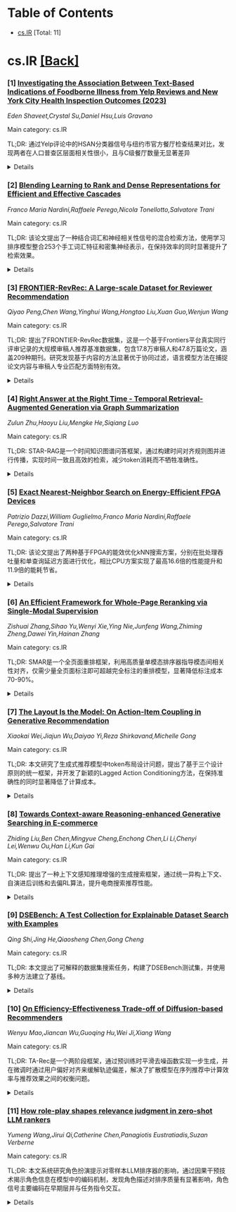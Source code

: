 <div id=toc></div>

# Table of Contents

- [cs.IR](#cs.IR) [Total: 11]


<div id='cs.IR'></div>

# cs.IR [[Back]](#toc)

### [1] [Investigating the Association Between Text-Based Indications of Foodborne Illness from Yelp Reviews and New York City Health Inspection Outcomes (2023)](https://arxiv.org/abs/2510.16334)
*Eden Shaveet,Crystal Su,Daniel Hsu,Luis Gravano*

Main category: cs.IR

TL;DR: 通过Yelp评论中的HSAN分类器信号与纽约市官方餐厅检查结果对比，发现两者在人口普查区层面相关性很小，且与C级餐厅数量无显著差异


<details>
  <summary>Details</summary>
Motivation: 利用社交媒体用户生成内容提供及时的公共卫生信号，弥补官方报告不足，探索Yelp评论作为食源性疾病监测补充工具的可行性

Method: 使用HSAN分类器分析Yelp评论信号，与NYC DOHMH 2023年官方检查结果对比，在人口普查区层面评估相关性，比较HSAN分数分布与C级餐厅流行度，并绘制空间模式

Result: 在人口普查区层面，HSAN信号与检查分数相关性极小，且不同C级餐厅数量区域的HSAN分数分布无显著差异

Conclusion: Yelp评论信号与官方检查结果在宏观层面关联有限，建议进行地址级别的更精细分析

Abstract: Foodborne illnesses are gastrointestinal conditions caused by consuming
contaminated food. Restaurants are critical venues to investigate outbreaks
because they share sourcing, preparation, and distribution of foods. Public
reporting of illness via formal channels is limited, whereas social media
platforms host abundant user-generated content that can provide timely public
health signals. This paper analyzes signals from Yelp reviews produced by a
Hierarchical Sigmoid Attention Network (HSAN) classifier and compares them with
official restaurant inspection outcomes issued by the New York City Department
of Health and Mental Hygiene (NYC DOHMH) in 2023. We evaluate correlations at
the Census tract level, compare distributions of HSAN scores by prevalence of
C-graded restaurants, and map spatial patterns across NYC. We find minimal
correlation between HSAN signals and inspection scores at the tract level and
no significant differences by number of C-graded restaurants. We discuss
implications and outline next steps toward address-level analyses.

</details>


### [2] [Blending Learning to Rank and Dense Representations for Efficient and Effective Cascades](https://arxiv.org/abs/2510.16393)
*Franco Maria Nardini,Raffaele Perego,Nicola Tonellotto,Salvatore Trani*

Main category: cs.IR

TL;DR: 该论文提出了一种结合词汇和神经相关性信号的混合检索方法，使用学习排序模型整合253个手工词汇特征和密集神经表示，在保持效率的同时显著提升了检索效果。


<details>
  <summary>Details</summary>
Motivation: 探索如何有效结合词汇和神经两种不同的相关性信号来提升检索性能，利用两者的互补优势。

Method: 采用两阶段架构：第一阶段使用密集神经检索器进行近邻搜索，第二阶段使用基于决策树森林的学习排序模型重新排序候选结果，整合253个手工词汇特征和神经表示。

Result: 在公开数据集上的实验显示，该方法使nDCG@10提升高达11%，而平均查询延迟仅增加4.3%。

Conclusion: 无缝结合两种不同信号家族能够相互促进检索效果，在相对较小影响效率的情况下显著提升端到端排序性能。

Abstract: We investigate the exploitation of both lexical and neural relevance signals
for ad-hoc passage retrieval. Our exploration involves a large-scale training
dataset in which dense neural representations of MS-MARCO queries and passages
are complemented and integrated with 253 hand-crafted lexical features
extracted from the same corpus. Blending of the relevance signals from the two
different groups of features is learned by a classical Learning-to-Rank (LTR)
model based on a forest of decision trees. To evaluate our solution, we employ
a pipelined architecture where a dense neural retriever serves as the first
stage and performs a nearest-neighbor search over the neural representations of
the documents. Our LTR model acts instead as the second stage that re-ranks the
set of candidates retrieved by the first stage to enhance effectiveness. The
results of reproducible experiments conducted with state-of-the-art dense
retrievers on publicly available resources show that the proposed solution
significantly enhances the end-to-end ranking performance while relatively
minimally impacting efficiency. Specifically, we achieve a boost in nDCG@10 of
up to 11% with an increase in average query latency of only 4.3%. This confirms
the advantage of seamlessly combining two distinct families of signals that
mutually contribute to retrieval effectiveness.

</details>


### [3] [FRONTIER-RevRec: A Large-scale Dataset for Reviewer Recommendation](https://arxiv.org/abs/2510.16597)
*Qiyao Peng,Chen Wang,Yinghui Wang,Hongtao Liu,Xuan Guo,Wenjun Wang*

Main category: cs.IR

TL;DR: 提出了FRONTIER-RevRec数据集，这是一个基于Frontiers平台真实同行评审记录的大规模审稿人推荐基准数据集，包含17.8万审稿人和47.8万篇论文，涵盖209种期刊。研究发现基于内容的方法显著优于协同过滤，语言模型方法在捕捉论文内容与审稿人专业匹配方面特别有效。


<details>
  <summary>Details</summary>
Motivation: 解决审稿人推荐研究中缺乏高质量基准数据集的问题，现有数据集通常规模小、学科范围有限，且缺乏不同方法的比较分析。

Method: 构建FRONTIER-RevRec数据集，包含2007-2025年Frontiers开放获取平台的真实同行评审记录，涵盖多个学科领域。在数据集上全面评估不同推荐方法，包括基于内容的方法和协同过滤方法。

Result: 基于内容的方法显著优于协同过滤方法，语言模型方法在捕捉语义对齐方面特别有效。结构分析揭示了学术推荐与商业领域的基本差异。实验确定了增强推荐流程的最佳聚合策略。

Conclusion: FRONTIER-RevRec可作为审稿人推荐研究的综合基准，推动更有效的学术同行评审系统发展。数据集已公开可用。

Abstract: Reviewer recommendation is a critical task for enhancing the efficiency of
academic publishing workflows. However, research in this area has been
persistently hindered by the lack of high-quality benchmark datasets, which are
often limited in scale, disciplinary scope, and comparative analyses of
different methodologies. To address this gap, we introduce FRONTIER-RevRec, a
large-scale dataset constructed from authentic peer review records (2007-2025)
from the Frontiers open-access publishing platform
https://www.frontiersin.org/. The dataset contains 177941 distinct reviewers
and 478379 papers across 209 journals spanning multiple disciplines including
clinical medicine, biology, psychology, engineering, and social sciences. Our
comprehensive evaluation on this dataset reveals that content-based methods
significantly outperform collaborative filtering. This finding is explained by
our structural analysis, which uncovers fundamental differences between
academic recommendation and commercial domains. Notably, approaches leveraging
language models are particularly effective at capturing the semantic alignment
between a paper's content and a reviewer's expertise. Furthermore, our
experiments identify optimal aggregation strategies to enhance the
recommendation pipeline. FRONTIER-RevRec is intended to serve as a
comprehensive benchmark to advance research in reviewer recommendation and
facilitate the development of more effective academic peer review systems. The
FRONTIER-RevRec dataset is available at:
https://anonymous.4open.science/r/FRONTIER-RevRec-5D05.

</details>


### [4] [Right Answer at the Right Time - Temporal Retrieval-Augmented Generation via Graph Summarization](https://arxiv.org/abs/2510.16715)
*Zulun Zhu,Haoyu Liu,Mengke He,Siqiang Luo*

Main category: cs.IR

TL;DR: STAR-RAG是一个时间知识图谱问答框架，通过构建时间对齐规则图并进行传播，实现时间一致且高效的检索，减少token消耗而不牺牲准确性。


<details>
  <summary>Details</summary>
Motivation: 现有RAG方法主要基于语义，通常忽略显式时间约束，导致时间不一致的答案和过高的token使用量。

Method: 构建时间对齐规则图，在该图上进行传播以缩小搜索空间并优先选择语义相关、时间一致的证据。

Result: 在真实世界时间KG数据集上的实验表明，该方法在消耗更少token的同时实现了更高的答案准确性。

Conclusion: STAR-RAG无需繁重的模型训练和微调，降低了计算成本并显著简化了部署，相比现有时间RAG方法具有优势。

Abstract: Question answering in temporal knowledge graphs requires retrieval that is
both time-consistent and efficient. Existing RAG methods are largely semantic
and typically neglect explicit temporal constraints, which leads to
time-inconsistent answers and inflated token usage. We propose STAR-RAG, a
temporal GraphRAG framework that relies on two key ideas: building a
time-aligned rule graph and conducting propagation on this graph to narrow the
search space and prioritize semantically relevant, time-consistent evidence.
This design enforces temporal proximity during retrieval, reduces the candidate
set of retrieval results, and lowers token consumption without sacrificing
accuracy. Compared with existing temporal RAG approaches, STAR-RAG eliminates
the need for heavy model training and fine-tuning, thereby reducing
computational cost and significantly simplifying deployment.Extensive
experiments on real-world temporal KG datasets show that our method achieves
improved answer accuracy while consuming fewer tokens than strong GraphRAG
baselines.

</details>


### [5] [Exact Nearest-Neighbor Search on Energy-Efficient FPGA Devices](https://arxiv.org/abs/2510.16736)
*Patrizio Dazzi,William Guglielmo,Franco Maria Nardini,Raffaele Perego,Salvatore Trani*

Main category: cs.IR

TL;DR: 该论文提出了两种基于FPGA的能效优化kNN搜索方案，分别在批处理吞吐量和单查询延迟方面进行优化，相比CPU方案实现了最高16.6倍的性能提升和11.9倍的能耗节省。


<details>
  <summary>Details</summary>
Motivation: 支持基于神经编码器模型的学习表示的大规模应用，使其更加绿色和包容，通过FPGA设备实现高维潜在空间中能效优化的精确kNN搜索。

Method: 提出两种FPGA解决方案：第一种通过流式处理不适合FPGA内存的数据集来最大化系统吞吐量；第二种通过在内存数据集上并行处理每个kNN查询来最小化延迟。两种方案采用相同的FPGA底层配置。

Result: 在公开可用的图像和文本数据集上的实验表明，FPGA解决方案在吞吐量、延迟和能耗方面均优于最先进的基于CPU的竞争对手，实现了最高16.6倍的查询吞吐量提升和11.9倍的能耗节省。

Conclusion: FPGA设备在高维潜在空间的精确kNN搜索中具有显著优势，能够同时实现高性能和低能耗，为学习表示的大规模应用提供了绿色高效的解决方案。

Abstract: This paper investigates the usage of FPGA devices for energy-efficient exact
kNN search in high-dimension latent spaces. This work intercepts a relevant
trend that tries to support the increasing popularity of learned
representations based on neural encoder models by making their large-scale
adoption greener and more inclusive. The paper proposes two different
energy-efficient solutions adopting the same FPGA low-level configuration. The
first solution maximizes system throughput by processing the queries of a batch
in parallel over a streamed dataset not fitting into the FPGA memory. The
second minimizes latency by processing each kNN incoming query in parallel over
an in-memory dataset. Reproducible experiments on publicly available image and
text datasets show that our solution outperforms state-of-the-art CPU-based
competitors regarding throughput, latency, and energy consumption.
Specifically, experiments show that the proposed FPGA solutions achieve the
best throughput in terms of queries per second and the best-observed latency
with scale-up factors of up to 16.6X. Similar considerations can be made
regarding energy efficiency, where results show that our solutions can achieve
up to 11.9X energy saving w.r.t. strong CPU-based competitors.

</details>


### [6] [An Efficient Framework for Whole-Page Reranking via Single-Modal Supervision](https://arxiv.org/abs/2510.16803)
*Zishuai Zhang,Sihao Yu,Wenyi Xie,Ying Nie,Junfeng Wang,Zhiming Zheng,Dawei Yin,Hainan Zhang*

Main category: cs.IR

TL;DR: SMAR是一个全页面重排框架，利用高质量单模态排序器指导模态间相关性对齐，仅需少量全页面标注即可超越完全标注的重排模型，显著降低标注成本70-90%。


<details>
  <summary>Details</summary>
Motivation: 全页面重排对搜索引擎用户体验至关重要，但现有方法依赖大规模人工标注，成本高且耗时。全页面标注比单模态复杂得多，需要评估整个结果页面并考虑跨模态相关性差异。

Method: 首先训练各模态专用的高质量单模态排序器，然后为每个查询选择其输出子集构建候选页面并进行页面级人工标注，最后使用有限标注训练全页面重排器，并通过与单模态偏好的一致性来保持各模态内的排序质量。

Result: 在Qilin和Baidu数据集上的实验表明，SMAR在减少70-90%标注成本的同时，相比基线实现了显著的排序改进。百度APP的离线和在线A/B测试也显示在标准排序指标和用户体验指标上均有显著提升。

Conclusion: SMAR框架在真实搜索场景中验证了其有效性和实用价值，能够以更低的标注成本实现更好的全页面重排效果。

Abstract: The whole-page reranking plays a critical role in shaping the user experience
of search engines, which integrates retrieval results from multiple modalities,
such as documents, images, videos, and LLM outputs. Existing methods mainly
rely on large-scale human-annotated data, which is costly to obtain and
time-consuming. This is because whole-page annotation is far more complex than
single-modal: it requires assessing the entire result page while accounting for
cross-modal relevance differences. Thus, how to improve whole-page reranking
performance while reducing annotation costs is still a key challenge in
optimizing search engine result pages(SERP). In this paper, we propose SMAR, a
novel whole-page reranking framework that leverages strong Single-modal rankers
to guide Modal-wise relevance Alignment for effective Reranking, using only
limited whole-page annotation to outperform fully-annotated reranking models.
Specifically, high-quality single-modal rankers are first trained on data
specific to their respective modalities. Then, for each query, we select a
subset of their outputs to construct candidate pages and perform human
annotation at the page level. Finally, we train the whole-page reranker using
these limited annotations and enforcing consistency with single-modal
preferences to maintain ranking quality within each modality. Experiments on
the Qilin and Baidu datasets demonstrate that SMAR reduces annotation costs by
about 70-90\% while achieving significant ranking improvements compared to
baselines. Further offline and online A/B testing on Baidu APPs also shows
notable gains in standard ranking metrics as well as user experience
indicators, fully validating the effectiveness and practical value of our
approach in real-world search scenarios.

</details>


### [7] [The Layout Is the Model: On Action-Item Coupling in Generative Recommendation](https://arxiv.org/abs/2510.16804)
*Xiaokai Wei,Jiajun Wu,Daiyao Yi,Reza Shirkavand,Michelle Gong*

Main category: cs.IR

TL;DR: 本文研究了生成式推荐模型中token布局设计问题，提出了基于三个设计原则的统一框架，并开发了新颖的Lagged Action Conditioning方法，在保持准确性的同时显著降低了计算成本。


<details>
  <summary>Details</summary>
Motivation: 生成式推荐模型将用户交互历史视为序列进行自回归预测。当同时建模物品和动作时，token的布局（排序和可见性）决定了模型能使用什么信息以及如何泛化，因此需要系统研究布局设计原则。

Method: 提出了基于三个设计原则的统一token布局研究框架：(P1)最大化输入/输出空间中的物品/动作信号，(P2)保持"给定物品的动作"条件关系，(P3)无信息泄漏。设计了新颖的Lagged Action Conditioning方法。

Result: 在公共数据集和大规模生产日志上的综合实验验证了设计原则。提出的非交错方法LAC在显著降低FLOPs的情况下，达到了与交错布局相当或更优的质量。

Conclusion: 研究结果为构建既准确又高效的生成式推荐系统提供了可行的指导，LAC方法在保持竞争力的同时大幅提升了效率。

Abstract: Generative Recommendation (GR) models treat a user's interaction history as a
sequence to be autoregressively predicted. When both items and actions (e.g.,
watch time, purchase, comment) are modeled, the layout-the ordering and
visibility of item/action tokens-critically determines what information the
model can use and how it generalizes. We present a unified study of token
layouts for GR grounded in first principles: (P1) maximize item/action signal
in both input/output space, (P2) preserve the conditioning relationship "action
given item" and (P3) no information leakage.
  While interleaved layout (where item and action occupy separate tokens)
naturally satisfies these principles, it also bloats sequence length with
larger training/inference cost. On the non-interleaved front, we design a novel
and effective approach, Lagged Action Conditioning (LAC), which appears strange
on the surface but aligns well with the design principles to yield strong
accuracy. Comprehensive experiments on public datasets and large-scale
production logs evaluate different layout options and empirically verifies the
design principles. Our proposed non-interleaved method, LAC, achieves
competitive or superior quality at substantially lower FLOPs than interleaving.
Our findings offer actionable guidance for assembling GR systems that are both
accurate and efficient.

</details>


### [8] [Towards Context-aware Reasoning-enhanced Generative Searching in E-commerce](https://arxiv.org/abs/2510.16925)
*Zhiding Liu,Ben Chen,Mingyue Cheng,Enchong Chen,Li Li,Chenyi Lei,Wenwu Ou,Han Li,Kun Gai*

Main category: cs.IR

TL;DR: 提出了一种上下文感知推理增强的生成搜索框架，通过统一异构上下文、自演进后训练和去偏RL算法，提升电商搜索推荐性能。


<details>
  <summary>Details</summary>
Motivation: 用户复杂的搜索上下文（时空因素、历史交互、当前查询信息）反映了隐含偏好，但现有方法在整合上下文信息方面存在局限，无法充分捕捉用户意图。

Method: 将异构用户和物品上下文统一为文本表示，采用自演进后训练范式结合监督微调和强化学习，并提出去偏GRPO算法改进排序性能。

Result: 在真实电商平台搜索日志数据上的大量实验表明，该方法相比强基线实现了更优性能。

Conclusion: 该上下文感知推理增强生成搜索框架能有效提升基于搜索的推荐效果。

Abstract: Search-based recommendation is one of the most critical application scenarios
in e-commerce platforms. Users' complex search contexts--such as spatiotemporal
factors, historical interactions, and current query's information--constitute
an essential part of their decision-making, reflecting implicit preferences
that complement explicit query terms. Modeling such rich contextual signals and
their intricate associations with candidate items remains a key challenge.
Although numerous efforts have been devoted to building more effective search
methods, existing approaches still show limitations in integrating contextual
information, which hinders their ability to fully capture user intent.
  To address these challenges, we propose a context-aware reasoning-enhanced
generative search framework for better \textbf{understanding the complicated
context}. Specifically, the framework first unifies heterogeneous user and item
contexts into textual representations or text-based semantic identifiers and
aligns them. To overcome the lack of explicit reasoning trajectories, we
introduce a self-evolving post-training paradigm that iteratively combines
supervised fine-tuning and reinforcement learning to progressively enhance the
model's reasoning capability. In addition, we identify potential biases in
existing RL algorithms when applied to search scenarios and present a debiased
variant of GRPO to improve ranking performance. Extensive experiments on search
log data collected from a real-world e-commerce platform demonstrate that our
approach achieves superior performance compared with strong baselines,
validating its effectiveness for search-based recommendation.

</details>


### [9] [DSEBench: A Test Collection for Explainable Dataset Search with Examples](https://arxiv.org/abs/2510.17228)
*Qing Shi,Jing He,Qiaosheng Chen,Gong Cheng*

Main category: cs.IR

TL;DR: 本文提出了可解释的数据集搜索任务，构建了DSEBench测试集，并使用多种方法建立了基线。


<details>
  <summary>Details</summary>
Motivation: 当前数据集搜索要么基于关键词查询，要么基于目标数据集相似性。为了结合这两种信息需求，研究更通用的基于示例的数据集搜索任务，并扩展到可解释版本。

Method: 构建DSEBench测试集，使用大语言模型生成训练标注，评估稀疏、稠密和基于LLM的检索、重排序和解释方法。

Result: 建立了DSEBench测试集，提供了高质量的数据集和字段级标注，并评估了多种方法的性能。

Conclusion: 提出了可解释的数据集搜索任务，构建了评估基准，为未来研究提供了基础。

Abstract: Dataset search has been an established information retrieval task. Current
paradigms either retrieve datasets that are relevant to a keyword query or find
datasets that are similar to an input target dataset. To allow for their
combined specification of information needs, in this article, we investigate
the more generalized task of Dataset Search with Examples (DSE) and further
extend it to Explainable DSE that requires identifying the metadata and content
fields of a dataset that indicate its relevance to the query and similarity to
the target datasets. To facilitate this research, we construct DSEBench, a test
collection that provides high-quality dataset- and field-level annotations to
enable the evaluation of explainable DSE. We also employ a large language model
to generate numerous annotations to be used for training. We establish
extensive baselines on DSEBench by adapting and evaluating a variety of sparse,
dense, and LLM-based retrieval, reranking, and explanation methods.

</details>


### [10] [On Efficiency-Effectiveness Trade-off of Diffusion-based Recommenders](https://arxiv.org/abs/2510.17245)
*Wenyu Mao,Jiancan Wu,Guoqing Hu,Wei Ji,Xiang Wang*

Main category: cs.IR

TL;DR: TA-Rec是一个两阶段框架，通过预训练时平滑去噪函数实现一步生成，并在微调时通过用户偏好对齐来缓解轨迹偏差，解决了扩散模型在序列推荐中计算效率与推荐效果之间的权衡问题。


<details>
  <summary>Details</summary>
Motivation: 扩散模型在序列推荐中需要多步去噪过程，这依赖于离散近似并引入离散化误差，导致计算效率与推荐效果之间存在权衡。

Method: 提出TA-Rec两阶段框架：1）预训练阶段使用时间一致性正则化平滑去噪函数；2）微调阶段引入自适应偏好对齐，基于偏好对相似性和时间步长将去噪过程与用户偏好对齐。

Result: 广泛实验证明TA-Rec的两阶段目标有效缓解了离散化误差引起的权衡问题，提升了基于扩散的推荐器的效率和效果。

Conclusion: TA-Rec通过两阶段方法成功解决了扩散模型在序列推荐中的效率-效果权衡问题，实现了高效且有效的推荐生成。

Abstract: Diffusion models have emerged as a powerful paradigm for generative
sequential recommendation, which typically generate next items to recommend
guided by user interaction histories with a multi-step denoising process.
However, the multi-step process relies on discrete approximations, introducing
discretization error that creates a trade-off between computational efficiency
and recommendation effectiveness. To address this trade-off, we propose TA-Rec,
a two-stage framework that achieves one-step generation by smoothing the
denoising function during pretraining while alleviating trajectory deviation by
aligning with user preferences during fine-tuning. Specifically, to improve the
efficiency without sacrificing the recommendation performance, TA-Rec pretrains
the denoising model with Temporal Consistency Regularization (TCR), enforcing
the consistency between the denoising results across adjacent steps. Thus, we
can smooth the denoising function to map the noise as oracle items in one step
with bounded error. To further enhance effectiveness, TA-Rec introduces
Adaptive Preference Alignment (APA) that aligns the denoising process with user
preference adaptively based on preference pair similarity and timesteps.
Extensive experiments prove that TA-Rec's two-stage objective effectively
mitigates the discretization errors-induced trade-off, enhancing both
efficiency and effectiveness of diffusion-based recommenders.

</details>


### [11] [How role-play shapes relevance judgment in zero-shot LLM rankers](https://arxiv.org/abs/2510.17535)
*Yumeng Wang,Jirui Qi,Catherine Chen,Panagiotis Eustratiadis,Suzan Verberne*

Main category: cs.IR

TL;DR: 本文系统研究角色扮演提示对零样本LLM排序器的影响，通过因果干预技术揭示角色信息在模型中的编码机制，发现角色描述对排序质量有显著影响，角色信号主要编码在早期层并与任务指令交互。


<details>
  <summary>Details</summary>
Motivation: 角色扮演提示能提升LLM排序器的鲁棒性和准确性，但其作用机制和多样性尚未充分探索，限制了有效使用和可解释性。

Method: 使用机制可解释性中的因果干预技术，追踪角色扮演信息如何塑造LLM中的相关性判断。

Result: 发现角色描述对LLM排序质量有显著影响；角色信号主要编码在早期层，与任务指令在中间层交互，但与查询或文档表示交互有限；识别出对角色条件相关性至关重要的注意力头组。

Conclusion: 这些发现不仅揭示了角色扮演在LLM排序中的内部工作机制，还为信息检索及其他领域设计更有效的提示提供了指导，指出了在零样本应用中利用角色扮演的更广泛机会。

Abstract: Large Language Models (LLMs) have emerged as promising zero-shot rankers, but
their performance is highly sensitive to prompt formulation. In particular,
role-play prompts, where the model is assigned a functional role or identity,
often give more robust and accurate relevance rankings. However, the mechanisms
and diversity of role-play effects remain underexplored, limiting both
effective use and interpretability. In this work, we systematically examine how
role-play variations influence zero-shot LLM rankers. We employ causal
intervention techniques from mechanistic interpretability to trace how
role-play information shapes relevance judgments in LLMs. Our analysis reveals
that (1) careful formulation of role descriptions have a large effect on the
ranking quality of the LLM; (2) role-play signals are predominantly encoded in
early layers and communicate with task instructions in middle layers, while
receiving limited interaction with query or document representations.
Specifically, we identify a group of attention heads that encode information
critical for role-conditioned relevance. These findings not only shed light on
the inner workings of role-play in LLM ranking but also offer guidance for
designing more effective prompts in IR and beyond, pointing toward broader
opportunities for leveraging role-play in zero-shot applications.

</details>
